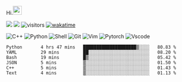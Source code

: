 Hi.<img src="https://github.githubassets.com/images/mona-whisper.gif" height="24" />
<!--[![Top Langs](https://github-readme-stats.vercel.app/api/top-langs/?username=OrangeSodahub&layout=compact)](https://github.com/anuraghazra/github-readme-stats)-->
<!--[![OrangeSodahub's GitHub stats](https://github-readme-stats.vercel.app/api?username=OrangeSodahub)](https://github.com/anuraghazra/github-readme-stats)-->
![](https://img.shields.io/badge/Major-IE-609926?style=flat&logo=ABB%20RobotStudio&logoColor=ffffff)
![](https://img.shields.io/badge/Status-Undergraduate-609926?style=flat&logo=ABB%20RobotStudio&logoColor=ffffff)
![visitors](https://visitor-badge.glitch.me/badge?page_id=OrangeSodahub)
[![wakatime](https://wakatime.com/badge/user/55e306c3-cea9-4c2e-9056-61b183dcb26a.svg)](https://wakatime.com/@55e306c3-cea9-4c2e-9056-61b183dcb26a)

![C++](https://img.shields.io/badge/-C++-999999?style=flat&logo=c%2B%2B&color=informational)
![Python](https://img.shields.io/badge/-Python-0076ab?style=flat&logo=Python&logoColor=ffffff&color=informational)
![Shell](https://img.shields.io/badge/-Shell-999999?style=flat&logo=Shell&logoColor=ffffff&color=informational)
![Git](https://img.shields.io/badge/-GIT-999999?style=flat&logo=git&&logoColor=ffffff&color=informational)
![Vim](https://img.shields.io/badge/-Vim-999999?style=flat&logo=Vim&&logoColor=ffffff&color=informational)
![Pytorch](https://img.shields.io/badge/-Pytorch-999999?style=flat&logo=pytorch&&logoColor=ffffff&color=informational)
![Vscode](https://img.shields.io/badge/-Vscode-999999?style=flat&logo=Vscode&&logoColor=ffffff&color=informational)

<!--START_SECTION:waka-->

```text
Python       4 hrs 47 mins   ████████████████████▒░░░░   80.83 %
YAML         29 mins         ██░░░░░░░░░░░░░░░░░░░░░░░   08.20 %
Bash         19 mins         █▒░░░░░░░░░░░░░░░░░░░░░░░   05.42 %
JSON         5 mins          ▒░░░░░░░░░░░░░░░░░░░░░░░░   01.50 %
C++          5 mins          ▒░░░░░░░░░░░░░░░░░░░░░░░░   01.43 %
Text         4 mins          ▒░░░░░░░░░░░░░░░░░░░░░░░░   01.13 %
```

<!--END_SECTION:waka-->
